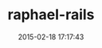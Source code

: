 ---
layout: post
title:  "raphael-rails"
repo:   "mockdeep/raphael-rails"
date:   2015-02-18 17:17:43
gemurl: https://github.com/mockdeep/raphael-rails
---